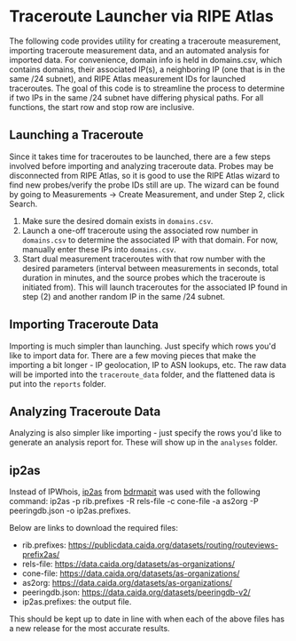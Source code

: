 # Traceroute Launcher via RIPE Atlas

The following code provides utility for creating a traceroute measurement, importing traceroute measurement data, and an automated analysis for imported data. For convenience, domain info is held in domains.csv, which contains domains, their associated IP(s), a neighboring IP (one that is in the same /24 subnet), and RIPE Atlas measurement IDs for launched traceroutes. The goal of this code is to streamline the process to determine if two IPs in the same /24 subnet have differing physical paths. For all functions, the start row and stop row are inclusive.

## Launching a Traceroute

Since it takes time for traceroutes to be launched, there are a few steps involved before importing and analyzing traceroute data. Probes may be disconnected from RIPE Atlas, so it is good to use the RIPE Atlas wizard to find new probes/verify the probe IDs still are up. The wizard can be found by going to Measurements -> Create Measurement, and under Step 2, click Search.

1. Make sure the desired domain exists in `domains.csv`.
2. Launch a one-off traceroute using the associated row number in `domains.csv` to determine the associated IP with that domain. For now, manually enter these IPs into `domains.csv`.
3. Start dual measurement traceroutes with that row number with the desired parameters (interval between measurements in seconds, total duration in minutes, and the source probes which the traceroute is initiated from). This will launch traceroutes for the associated IP found in step (2) and another random IP in the same /24 subnet.

## Importing Traceroute Data

Importing is much simpler than launching. Just specify which rows you'd like to import data for. There are a few moving pieces that make the importing a bit longer - IP geolocation, IP to ASN lookups, etc. The raw data will be imported into the `traceroute_data` folder, and the flattened data is put into the `reports` folder.

## Analyzing Traceroute Data

Analyzing is also simpler like importing - just specify the rows you'd like to generate an analysis report for. These will show up in the `analyses` folder.

## ip2as
Instead of IPWhois, [ip2as](https://alexmarder.github.io/ip2as/) from [bdrmapit](https://alexmarder.github.io/bdrmapit/) was used with the following command: ip2as -p rib.prefixes -R rels-file -c cone-file -a as2org -P peeringdb.json -o ip2as.prefixes.

Below are links to download the required files:
- rib.prefixes: https://publicdata.caida.org/datasets/routing/routeviews-prefix2as/
- rels-file: https://data.caida.org/datasets/as-organizations/
- cone-file: https://data.caida.org/datasets/as-organizations/
- as2org: https://data.caida.org/datasets/as-organizations/
- peeringdb.json: https://data.caida.org/datasets/peeringdb-v2/
- ip2as.prefixes: the output file.

This should be kept up to date in line with when each of the above files has a new release for the most accurate results.
